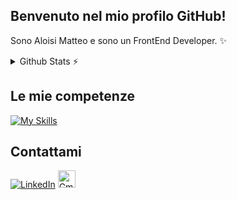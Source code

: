 ## Benvenuto nel mio profilo GitHub!
  Sono Aloisi Matteo e sono un FrontEnd Developer. ✨

<details>
  <summary>Github Stats ⚡</summary> <br>
  
  <a href="#">![Github stats](https://github-readme-stats.vercel.app/api?username=AloisiMatteo&theme=blueberry&count_private=true&hide_border=true&line_height=20)</a>
  <a href="#">![Top Langs](https://github-readme-stats.vercel.app/api/top-langs/?username=AloisiMatteo&layout=compact&theme=blueberry&count_private=true&hide_border=true)</a>
</details>

## Le mie competenze
  [![My Skills](https://skillicons.dev/icons?i=angular,rxjs,github,git,typescript,javascript,html,css,sass)](https://skillicons.dev)

## Contattami

<p>
  <a href="https://www.linkedin.com/in/matteo-aloisi-64395b258/" target="_blank"><img alt="LinkedIn" src="https://img.shields.io/badge/linkedin-%230077B5.svg?&style=for-the-badge&logo=linkedin&logoColor=white" /></a> 
  <a href="mailto:99matteoaloisi@gmail.com" target="_blank"><img style="height:28px;" alt="Gmail" src="https://img.shields.io/badge/-Gmail-c14438?style=for-the-badge&logo=Gmail&logoColor=white" />
</p>
  

